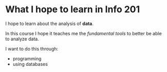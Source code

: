 # What I hope to learn in Info 201

I hope to learn about the analysis of **data**. 

In this course I hope it teaches me the *fundamental tools* to better be able to analyze data. 

I want to do this through:
- programming
- using databases 
